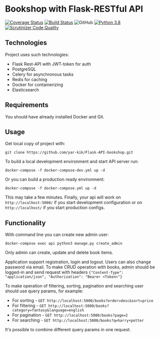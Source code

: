 # Bookshop with Flask-RESTful API
[![Coverage Status](https://coveralls.io/repos/github/yar-kik/Flask-API-bookshop/badge.svg?branch=master)](https://coveralls.io/github/yar-kik/Flask-API-bookshop?branch=master)
[![Build Status](https://travis-ci.com/yar-kik/Flask-API-bookshop.svg?branch=master)](https://travis-ci.com/yar-kik/Flask-API-bookshop)
![GitHub](https://img.shields.io/github/license/yar-kik/Flask-API-bookshop)
[![Python 3.8](https://img.shields.io/badge/python-3.8-blue.svg)](https://www.python.org/downloads/release/python-3810/)
[![Scrutinizer Code Quality](https://scrutinizer-ci.com/g/yar-kik/Flask-API-bookshop/badges/quality-score.png?b=master)](https://scrutinizer-ci.com/g/yar-kik/Flask-API-bookshop/?branch=master)
## Technologies
Project uses such technologies:
* Flask Rest-API with JWT-token for auth
* PostgreSQL
* Celery for asynchronous tasks
* Redis for caching
* Docker for containerizing
* Elasticsearch

## Requirements
You should have already installed Docker and Git. 

## Usage
Get local copy of project with: 
```
git clone https://github.com/yar-kik/Flask-API-bookshop.git
``` 

To build a local development environment and start API server run:  
```
docker-compose -f docker-compose-dev.yml up -d 
``` 
Or you can build a production ready environment: 
```
docker-compose -f docker-compose.yml up -d
``` 
This may take a few minutes. Finally, your api will work on `http://localhost:5000/` 
if you start development configuration or on `http://localhost/` if you start production 
configs.

## Functionality
With command line you can create new admin user:
```
docker-compose exec api python3 manage.py create_admin
```
Only admin can create, update and delete book items. 

Application support registration, login and logout. Users can also change password via email.
To make CRUD operation with books, admin should be logged-in and send request 
with headers `{"Content-Type": "application/json", "Authorization": "Bearer <Token>"}` 

To make operation of filtering, sorting, pagination and searching user should use 
query params, for example: 
* For sorting - `GET http://localhost:5000/books?order=desc&sort=price`
* For filtering - `GET http://localhost:5000/books?category=fantasy&language=english`
* For pagination - `GET http://localhost:5000/books?page=2`
* For searching - `GET http://localhost:5000/books?q=harry+potter`

It's possible to combine different query params in one request. 